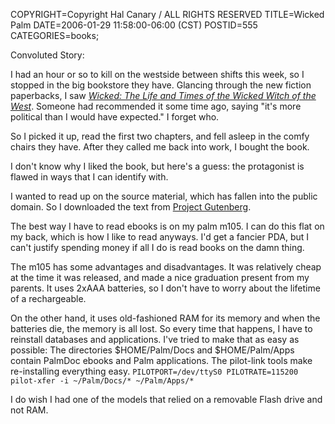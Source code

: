 COPYRIGHT=Copyright Hal Canary / ALL RIGHTS RESERVED
TITLE=Wicked Palm
DATE=2006-01-29 11:58:00-06:00 (CST)
POSTID=555
CATEGORIES=books;

Convoluted Story:

I had an hour or so to kill on the westside between shifts this week, so I stopped in the big bookstore they have. Glancing through the new fiction paperbacks, I saw [_Wicked: The Life and Times of the Wicked Witch of the West_](/isbn/?0060987103). Someone had recommended it some time ago, saying "it's more political than I would have expected." I forget who.

So I picked it up, read the first two chapters, and fell asleep in the comfy chairs they have. After they called me back into work, I bought the book.

I don't know why I liked the book, but here's a guess: the protagonist is flawed in ways that I can identify with.

I wanted to read up on the source material, which has fallen into the public domain. So I downloaded the text from [Project Gutenberg](http://en.wikipedia.org/wiki/Project_Gutenberg).

The best way I have to read ebooks is on my palm m105. I can do this flat on my back, which is how I like to read anyways. I'd get a fancier PDA, but I can't justify spending money if all I do is read books on the damn thing.

The m105 has some advantages and disadvantages. It was relatively cheap at the time it was released, and made a nice graduation present from my parents. It uses 2xAAA batteries, so I don't have to worry about the lifetime of a rechargeable.

On the other hand, it uses old-fashioned RAM for its memory and when the batteries die, the memory is all lost. So every time that happens, I have to reinstall databases and applications. I've tried to make that as easy as possible: The directories $HOME/Palm/Docs and $HOME/Palm/Apps contain PalmDoc ebooks and Palm applications. The pilot-link tools make re-installing everything easy. `PILOTPORT=/dev/ttyS0 PILOTRATE=115200 pilot-xfer -i ~/Palm/Docs/* ~/Palm/Apps/*`

I do wish I had one of the models that relied on a removable Flash drive and not RAM.
